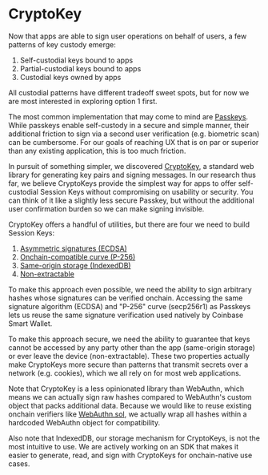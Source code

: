 # CryptoKey

Now that apps are able to sign user operations on behalf of users, a few patterns of key custody emerge:

1. Self-custodial keys bound to apps
2. Partial-custodial keys bound to apps
3. Custodial keys owned by apps

All custodial patterns have different tradeoff sweet spots, but for now we are most interested in exploring option 1 first.

The most common implementation that may come to mind are [Passkeys](https://www.passkeys.com/). While passkeys enable self-custody in a secure and simple manner, their additional friction to sign via a second user verification (e.g. biometric scan) can be cumbersome. For our goals of reaching UX that is on par or superior than any existing application, this is too much friction.

In pursuit of something simpler, we discovered [CryptoKey](https://developer.mozilla.org/en-US/docs/Web/API/CryptoKey), a standard web library for generating key pairs and signing messages. In our research thus far, we believe CryptoKeys provide the simplest way for apps to offer self-custodial Session Keys without compromising on usability or security. You can think of it like a slightly less secure Passkey, but without the additional user confirmation burden so we can make signing invisible.

CryptoKey offers a handful of utilities, but there are four we need to build Session Keys:

1. [Asymmetric signatures (ECDSA)](https://developer.mozilla.org/en-US/docs/Web/API/SubtleCrypto/sign#ecdsa)
2. [Onchain-compatible curve (P-256)](https://developer.mozilla.org/en-US/docs/Web/API/EcKeyGenParams#namedcurve)
3. [Same-origin storage (IndexedDB)](https://developer.mozilla.org/en-US/docs/Web/API/IndexedDB_API/Basic_Terminology)
4. [Non-extractable](https://developer.mozilla.org/en-US/docs/Web/API/CryptoKey/extractable)

To make this approach even possible, we need the ability to sign arbitrary hashes whose signatures can be verified onchain. Accessing the same signature algorithm (ECDSA) and "P-256" curve (secp256r1) as Passkeys lets us reuse the same signature verification used natively by Coinbase Smart Wallet.

To make this approach secure, we need the ability to guarantee that keys cannot be accessed by any party other than the app (same-origin storage) or ever leave the device (non-extractable). These two properties actually make CryptoKeys more secure than patterns that transmit secrets over a network (e.g. cookies), which we all rely on for most web applications.

Note that CryptoKey is a less opinionated library than WebAuthn, which means we can actually sign raw hashes compared to WebAuthn's custom object that packs additional data. Because we would like to reuse existing onchain verifiers like [WebAuthn.sol](https://github.com/base-org/webauthn-sol/blob/main/src/WebAuthn.sol), we actually wrap all hashes within a hardcoded WebAuthn object for compatibility.

Also note that IndexedDB, our storage mechanism for CryptoKeys, is not the most intuitive to use. We are actively working on an SDK that makes it easier to generate, read, and sign with CryptoKeys for onchain-native use cases.
